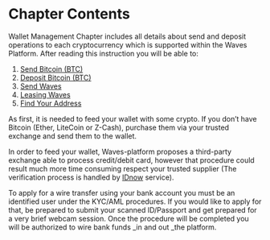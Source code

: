 # Chapter Contents

Wallet Management Chapter includes all details about send and deposit operations to each cryptocurrency which is supported within the Waves Platform. After reading this instruction you will be able to:

1. [Send Bitcoin \(BTC\)](https://waves-platform.gitbooks.io/wavesdocs/content/waves-client/wallet-management/send-bitcoin-btc.html)
2. [Deposit Bitcoin \(BTC\)](https://waves-platform.gitbooks.io/wavesdocs/content/waves-client/wallet-management/deposit-bitcoin-btc.html)
3. [Send Waves](https://waves-platform.gitbooks.io/wavesdocs/content/waves-client/wallet-management/send-waves.html)
4. [Leasing Waves](https://waves-platform.gitbooks.io/wavesdocs/content/waves-client/wallet-management/leasing-waves.html)
5. [Find Your Address](https://waves-platform.gitbooks.io/wavesdocs/content/waves-client/wallet-management/find-your-address.html)

As first, it is needed to feed your wallet with some crypto. If you don’t have Bitcoin \(Ether, LiteCoin or Z-Cash\), purchase them via your trusted exchange and send them to the wallet.

In order to feed your wallet, Waves-platform proposes a third-party exchange able to process credit/debit card, however that procedure could result much more time consuming respect your trusted supplier \(The verification process is handled by [IDnow](#) service\).

To apply for a wire transfer using your bank account you must be an identified user under the KYC/AML procedures. If you would like to apply for that, be prepared to submit your scanned ID/Passport and get prepared for a very brief webcam session. Once the procedure will be completed you will be authorized to wire bank funds _in and out _the platform.

